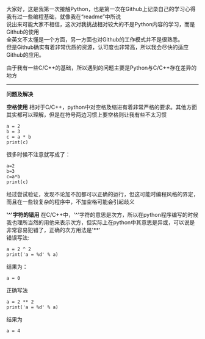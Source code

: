 大家好，这是我第一次接触Python，也是第一次在Github上记录自己的学习心得  
我有过一些编程基础，就像我在“readme”中所说  
说出来可能大家不相信，这次对我挑战相对较大的不是Python内容的学习，而是Github的使用  
全英文不太懂是一个方面，另一方面也对Github的工作模式并不是很熟悉。  
但是Github确实有着非常优质的资源，认可度也非常高，所以我会尽快的适应Github的应用。  

由于我有一些C/C++的基础，所以遇到的问题主要是Python与C/C++存在差异的地方  
******
**问题及解决**

**空格使用**
相对于C/C++，python中对空格及缩进有着非常严格的要求。其他方面其实都可以理解，但是在符号两边习惯上要空格则让我有些不太习惯  
```正确写法
a = 2
b = 3
c = a * b 
print(c)
```
很多时候不注意就写成了：
```
a=2
b=3
c=a*b
print(c)
```
经过尝试验证，发现不论加不加都可以正确的运行，但这可能时编程风格的界定，而且在一些较复杂的程序中，不加空格可能会引起歧义  

**'^'字符的错用**
在C/C++中，'^'字符的意思是次方，所以在python程序编写的时候我也理所当然的用他来表示次方，但实际上在python中其意思是异或，可以说是非常容易犯错了，正确的次方用法是'**'  
错误写法:
```
a = 2 ^ 2 
print('a = %d' % a)
```
结果为：  
```
a = 0
```

正确写法
```
a = 2 ** 2
print('a = %d' % a)
```
结果为
```
a = 4
```
